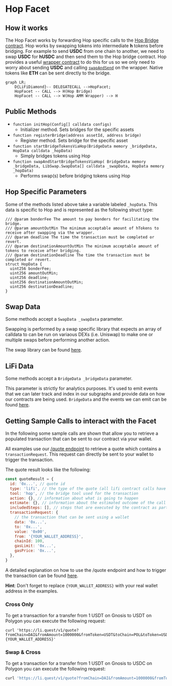 # Hop Facet

## How it works

The Hop Facet works by forwarding Hop specific calls to the [Hop Bridge contract](https://github.com/hop-protocol/contracts/blob/master/contracts/bridges/L2_Bridge.sol). Hop works by swapping tokens into intermediate **h** tokens before bridging. For example to send **USDC** from one chain to another, we need to swap **USDC** for **hUSDC** and then send them to the Hop bridge contract. Hop provides a useful [wrapper contract](https://github.com/hop-protocol/contracts/blob/master/contracts/bridges/L2_AmmWrapper.sol#L40) to do this for us so we only need to worry about sending **USDC** and calling [`swapAndSend`](https://github.com/hop-protocol/contracts/blob/3747b0b41defddc5b3c8ca328057847cd987c2c8/contracts/bridges/L2_AmmWrapper.sol#L40-L78) on the wrapper. Native tokens like **ETH** can be sent directly to the bridge.

```mermaid
graph LR;
    D{LiFiDiamond}-- DELEGATECALL -->HopFacet;
    HopFacet -- CALL --> H(Hop Bridge)
    HopFacet -- CALL --> W(Hop AMM Wrapper) --> H
```

## Public Methods

- `function initHop(Config[] calldata configs)`
  - Initializer method. Sets bridges for the specific assets
- `function registerBridge(address assetId, address bridge)`
  - Register method. Sets bridge for the specific asset
- `function startBridgeTokensViaHop(BridgeData memory _bridgeData, HopData calldata _hopData)`
  - Simply bridges tokens using Hop
- `function swapAndStartBridgeTokensViaHop( BridgeData memory _bridgeData, LibSwap.SwapData[] calldata _swapData, HopData memory _hopData)`
  - Performs swap(s) before bridging tokens using Hop

## Hop Specific Parameters

Some of the methods listed above take a variable labeled `_hopData`. This data is specific to Hop and is represented as the following struct type:

```solidity
/// @param bonderFee The amount to pay bonders for facilitating the bridge.
/// @param amountOutMin The minimum acceptable amount of hTokens to receive after swapping via the wrapper.
/// @param deadline The time the transaction must be completed or revert.
/// @param destinationAmountOutMin The minimum acceptable amount of tokens to receive after bridging.
/// @param destinationDeadline The time the transaction must be completed or revert.
struct HopData {
  uint256 bonderFee;
  uint256 amountOutMin;
  uint256 deadline;
  uint256 destinationAmountOutMin;
  uint256 destinationDeadline;
}

```

## Swap Data

Some methods accept a `SwapData _swapData` parameter.

Swapping is performed by a swap specific library that expects an array of calldata to can be run on variaous DEXs (i.e. Uniswap) to make one or multiple swaps before performing another action.

The swap library can be found [here](../src/Libraries/LibSwap.sol).

## LiFi Data

Some methods accept a `BridgeData _bridgeData` parameter.

This parameter is strictly for analytics purposes. It's used to emit events that we can later track and index in our subgraphs and provide data on how our contracts are being used. `BridgeData` and the events we can emit can be found [here](../src/Interfaces/ILiFi.sol).

## Getting Sample Calls to interact with the Facet

In the following some sample calls are shown that allow you to retrieve a populated transaction that can be sent to our contract via your wallet.

All examples use our [/quote endpoint](https://apidocs.li.fi/reference/get_quote) to retrieve a quote which contains a `transactionRequest`. This request can directly be sent to your wallet to trigger the transaction.

The quote result looks like the following:

```javascript
const quoteResult = {
  id: '0x...', // quote id
  type: 'lifi', // the type of the quote (all lifi contract calls have the type "lifi")
  tool: 'hop', // the bridge tool used for the transaction
  action: {}, // information about what is going to happen
  estimate: {}, // information about the estimated outcome of the call
  includedSteps: [], // steps that are executed by the contract as part of this transaction, e.g. a swap step and a cross step
  transactionRequest: {
    // the transaction that can be sent using a wallet
    data: '0x...',
    to: '0x...',
    value: '0x00',
    from: '{YOUR_WALLET_ADDRESS}',
    chainId: 100,
    gasLimit: '0x...',
    gasPrice: '0x...',
  },
}
```

A detailed explanation on how to use the /quote endpoint and how to trigger the transaction can be found [here](https://docs.li.fi/products/more-integration-options/li.fi-api/transferring-tokens-example).

**Hint**: Don't forget to replace `{YOUR_WALLET_ADDRESS}` with your real wallet address in the examples.

### Cross Only

To get a transaction for a transfer from 1 USDT on Gnosis to USDT on Polygon you can execute the following request:

```shell
curl 'https://li.quest/v1/quote?fromChain=DAI&fromAmount=1000000&fromToken=USDT&toChain=POL&toToken=USDT&slippage=0.03&allowBridges=hop&fromAddress={YOUR_WALLET_ADDRESS}'
```

### Swap & Cross

To get a transaction for a transfer from 1 USDT on Gnosis to USDC on Polygon you can execute the following request:

```sh
curl 'https://li.quest/v1/quote?fromChain=DAI&fromAmount=1000000&fromToken=USDT&toChain=POL&toToken=USDC&slippage=0.03&allowBridges=hop&fromAddress={YOUR_WALLET_ADDRESS}'
```
